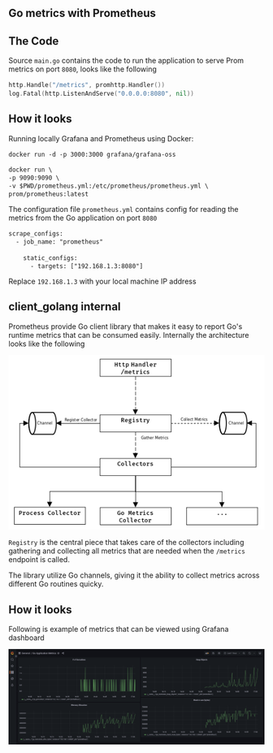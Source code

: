 ## Go metrics with Prometheus

## The Code

Source `main.go` contains the code to run the application to serve Prom metrics on port `8080`, looks 
like the following

```go
http.Handle("/metrics", promhttp.Handler())
log.Fatal(http.ListenAndServe("0.0.0.0:8080", nil))
```

## How it looks 

Running locally Grafana and Prometheus using Docker:

```
docker run -d -p 3000:3000 grafana/grafana-oss
```

```
docker run \
-p 9090:9090 \
-v $PWD/prometheus.yml:/etc/prometheus/prometheus.yml \
prom/prometheus:latest
```

The configuration file `prometheus.yml` contains config for reading the metrics from the Go application
on port `8080`

```
scrape_configs:
  - job_name: "prometheus"

    static_configs:
      - targets: ["192.168.1.3:8080"]
```

Replace `192.168.1.3` with your local machine IP address


## client_golang internal

Prometheus provide Go client library that makes it easy to report Go's runtime metrics that can be consumed 
easily. Internally the architecture looks like the following

![client_golang](client_golang.png)

`Registry` is the central piece that takes care of the collectors including gathering and collecting
all metrics that are needed when the `/metrics` endpoint is called.

The library utilize Go channels, giving it the ability to collect metrics across different Go routines quicky.


## How it looks 

Following is example of metrics that can be viewed using Grafana dashboard

![grafana](grafana.png)
